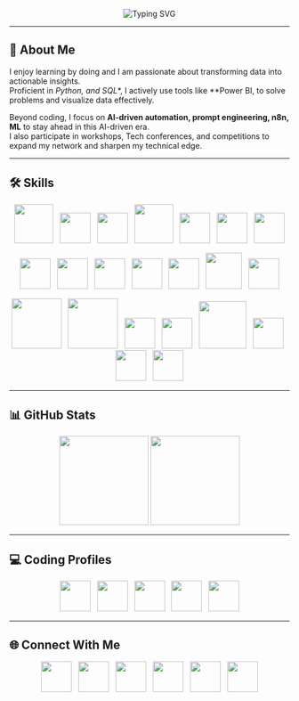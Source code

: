 <p align="center">
  <img src="https://readme-typing-svg.demolab.com?font=Fira+Code&weight=600&size=28&duration=3000&pause=800&color=32CD32&center=true&vCenter=true&width=800&repeat=true&lines=Hello%20%F0%9F%91%8B%2C%20I%27m%20Teja;Data%20Analytics;Fullstack%20Dev;AI%20Enthusiast" alt="Typing SVG" />
</p>


---

## 🚀 About Me  
I enjoy learning by doing and I am passionate about transforming data into actionable insights.  
Proficient in *Python, and SQL**, I actively use tools like **Power BI,  to solve problems and visualize data effectively.  

Beyond coding, I focus on **AI-driven automation, prompt engineering, n8n, ML** to stay ahead in this AI-driven era.  
I also participate in workshops, Tech conferences, and competitions to expand my network and sharpen my technical edge.  

---

## 🛠️ Skills  

<p align="center">
  <img src="https://cdn-icons-png.flaticon.com/512/226/226777.png" width="70"/>&nbsp;&nbsp;
  <img src="https://upload.wikimedia.org/wikipedia/commons/c/c3/Python-logo-notext.svg" width="55"/>&nbsp;&nbsp;
  <img src="https://cdn-icons-png.flaticon.com/512/4248/4248443.png" width="55"/>&nbsp;&nbsp;
  <img src="https://upload.wikimedia.org/wikipedia/en/d/dd/MySQL_logo.svg" width="70"/>&nbsp;&nbsp;
  <img src="https://s3.amazonaws.com/codechef_shared/press/CodeChef_Logo.png" width="55"/>&nbsp;&nbsp;
  <img src="https://cdn-icons-png.flaticon.com/512/919/919825.png" width="55"/>&nbsp;&nbsp;
  <img src="https://cdn.worldvectorlogo.com/logos/react-2.svg" width="55"/>
</p>

<p align="center">
  <img src="https://cdn-icons-png.flaticon.com/512/732/732212.png" width="55"/>&nbsp;&nbsp;
  <img src="https://cdn-icons-png.flaticon.com/512/732/732190.png" width="55"/>&nbsp;&nbsp;
  <img src="https://cdn-icons-png.flaticon.com/512/5968/5968292.png" width="55"/>&nbsp;&nbsp;
  <img src="https://cdn.worldvectorlogo.com/logos/tailwindcss.svg" width="55"/>&nbsp;&nbsp;
  <img src="https://cdn.worldvectorlogo.com/logos/git-icon.svg" width="55"/>&nbsp;&nbsp;
  <img src="https://cdn-icons-png.flaticon.com/512/919/919853.png" width="65"/>&nbsp;&nbsp;
  <img src="https://cdn-icons-png.flaticon.com/512/733/733553.png" width="55"/>
</p>

<p align="center">
  <img src="https://upload.wikimedia.org/wikipedia/commons/3/31/NumPy_logo_2020.svg" width="90"/>&nbsp;&nbsp;
  <img src="https://upload.wikimedia.org/wikipedia/commons/e/ed/Pandas_logo.svg" width="90"/>&nbsp;&nbsp;
  <img src="https://upload.wikimedia.org/wikipedia/commons/8/84/Matplotlib_icon.svg" width="55"/>&nbsp;&nbsp;
  <img src="https://seaborn.pydata.org/_images/logo-mark-lightbg.svg" width="55"/>&nbsp;&nbsp;
  <img src="https://pytorch.org/assets/images/pytorch-logo.png" width="85"/>&nbsp;&nbsp;
  <img src="https://cdn.worldvectorlogo.com/logos/tensorflow-2.svg" width="55"/>&nbsp;&nbsp;
  <img src="https://upload.wikimedia.org/wikipedia/commons/c/cf/New_Power_BI_Logo.svg" width="55"/>&nbsp;&nbsp;
  <img src="https://cdn.worldvectorlogo.com/logos/tableau-software.svg" width="55"/>
</p>

---

## 📊 GitHub Stats  

<p align="center">
  <img src="https://github-readme-stats.vercel.app/api?username=MallamTeja&show_icons=true&theme=github_dark&include_all_commits=true&count_private=true&title_color=228B22&icon_color=228B22&text_color=228B22&bg_color=0D1117" height="160"/>
  <img src="https://github-readme-streak-stats.herokuapp.com/?user=MallamTeja&theme=dark&background=0D1117&ring=228B22&fire=228B22&currStreakLabel=228B22&sideLabels=228B22&dates=228B22" height="160"/>
</p>

---

## 💻 Coding Profiles  

<p align="center">
  <a href="https://leetcode.com/tejamallam026" target="_blank"><img src="https://upload.wikimedia.org/wikipedia/commons/1/19/LeetCode_logo_black.png" width="55"/></a>&nbsp;&nbsp;
  <a href="https://www.codechef.com/users/tejamallam" target="_blank"><img src="https://s3.amazonaws.com/codechef_shared/press/CodeChef_Logo.png" width="55"/></a>&nbsp;&nbsp;
  <a href="https://www.hackerrank.com/mallamteja" target="_blank"><img src="https://cdn.worldvectorlogo.com/logos/hackerrank.svg" width="55"/></a>&nbsp;&nbsp;
  <a href="https://codeforces.com/profile/tejamallam" target="_blank"><img src="https://cdn.iconscout.com/icon/free/png-256/free-code-forces-3521352-2944796.png" width="55"/></a>&nbsp;&nbsp;
  <a href="https://auth.geeksforgeeks.org/user/mallamsi8z/" target="_blank"><img src="https://upload.wikimedia.org/wikipedia/commons/4/43/GeeksforGeeks.svg" width="55"/></a>
</p>

---

## 🌐 Connect With Me  

<p align="center">
  <a href="https://www.linkedin.com/in/mallam-teja/" target="_blank"><img src="https://cdn-icons-png.flaticon.com/512/174/174857.png" width="55"/></a>&nbsp;&nbsp;
  <a href="https://x.com/Mallam_Teja?s=09" target="_blank"><img src="https://cdn-icons-png.flaticon.com/512/5969/5969020.png" width="55"/></a>&nbsp;&nbsp;
  <a href="https://www.reddit.com/user/Salt_Owl5906/" target="_blank"><img src="https://cdn-icons-png.flaticon.com/512/3670/3670226.png" width="55"/></a>&nbsp;&nbsp;
  <a href="https://unstop.com/u/tejakqba8271" target="_blank"><img src="https://d8it4huxumps7.cloudfront.net/uploads/images/unstop/unstop-logo.svg" width="55"/></a>&nbsp;&nbsp;
  <a href="https://www.figma.com/@tejamallam" target="_blank"><img src="https://cdn-icons-png.flaticon.com/512/5968/5968705.png" width="55"/></a>&nbsp;&nbsp;
  <a href="https://github.com/MallamTeja" target="_blank"><img src="https://cdn-icons-png.flaticon.com/512/733/733609.png" width="55"/></a>
</p>
